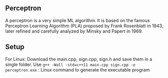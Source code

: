 ## Perceptron

A perceptron is a very simple ML algorithm. It is based on the famous Perceptron Learning Algorithm (PLA) proposed by Frank Rosenblatt in 1943, later refined and carefully analyzed by Minsky and Papert in 1969.

## Setup

For Linux:
Download the main.cpp, sign.cpp, sign.h and save them in a single folder. Use ```g++ -Wall -std=c++11 main.cpp sign.cpp -o perceptron.exe``` : Linux command to generate the executable program
